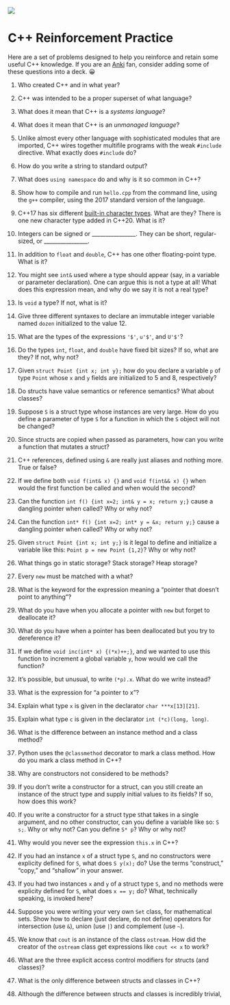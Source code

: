 <img src="https://raw.githubusercontent.com/rtoal/polyglot/master/docs/resources/cpp-logo-64.png">

# C++ Reinforcement Practice

Here are a set of problems designed to help you reinforce and retain some useful C++ knowledge. If you are an [Anki](https://apps.ankiweb.net/) fan, consider adding some of these questions into a deck. 😀

1. Who created C++ and in what year?

1. C++ was intended to be a proper superset of what language?

1. What does it mean that C++ is a _systems language_?

1. What does it mean that C++ is an _unmanaged language_?

1. Unlike almost every other language with sophisticated modules that are imported, C++ wires together multifile programs with the weak `#include` directive. What exactly does `#include` do?

1. How do you write a string to standard output?

1. What does `using namespace` do and why is it so common in C++?

1. Show how to compile and run `hello.cpp` from the command line, using the `g++` compiler, using the 2017 standard version of the language.

1. C++17 has six different [built-in character types](https://en.cppreference.com/w/cpp/language/types). What are they? There is one new character type added in C++20. What is it?

1. Integers can be signed or ________________. They can be short, regular-sized, or ________________.

1. In addition to `float` and `double`, C++ has one other floating-point type. What is it?

1. You might see `int&` used where a type should appear (say, in a variable or parameter declaration). One can argue this is not a type at all! What does this expression mean, and why do we say it is not a real type?

1. Is `void` a type? If not, what is it?

1. Give three different syntaxes to declare an immutable integer variable named `dozen` initialized to the value 12.

1. What are the types of the expressions `'$'`, `u'$'`, and `U'$'`?

1. Do the types `int`, `float`, and `double` have fixed bit sizes? If so, what are they? If not, why not?

1. Given `struct Point {int x; int y};` how do you declare a variable `p` of type `Point` whose `x` and `y` fields are initialized to 5 and 8, respectively?

1. Do structs have value semantics or reference semantics? What about classes?

1. Suppose `S` is a struct type whose instances are very large. How do you define a parameter of type `S` for a function in which the `S` object will not be changed?

1. Since structs are copied when passed as parameters, how can you write a function that mutates a struct?

1. C++ references, defined using `&` are really just aliases and nothing more. True or false?

1. If we define both `void f(int& x) {}` and `void f(int&& x) {}` when would the first function be called and when would the second?

1. Can the function `int f() {int x=2; int& y = x; return y;}` cause a dangling pointer when called? Why or why not?

1. Can the function `int* f() {int x=2; int* y = &x; return y;}` cause a dangling pointer when called? Why or why not?

1. Given `struct Point {int x; int y;}` is it legal to define and initialize a variable like this: `Point p = new Point {1,2}`? Why or why not?

1. What things go in static storage? Stack storage? Heap storage?

1. Every `new` must be matched with a what?

1. What is the keyword for the expression meaning a “pointer that doesn’t point to anything”?

1. What do you have when you allocate a pointer with `new` but forget to deallocate it?

1. What do you have when a pointer has been deallocated but you try to dereference it?

1. If we define `void inc(int* x) {(*x)++;}`, and we wanted to use this function to increment a global variable `y`, how would we call the function?

1. It’s possible, but unusual, to write `(*p).x`. What do we write instead?

1. What is the expression for “a pointer to x”?

1. Explain what type `x` is given in the declarator `char ***x[13][21]`.

1. Explain what type `c` is given in the declarator `int (*c)(long, long)`.

1. What is the difference between an instance method and a class method?

1. Python uses the `@classmethod` decorator to mark a class method. How do you mark a class method in C++?

1. Why are constructors not considered to be methods?

1. If you don’t write a constructor for a struct, can you still create an instance of the struct type and supply initial values to its fields? If so, how does this work?

1. If you write a constructor for a struct type `S`that takes in a single argument, and no other constructor, can you define a variable like so: `S s;`. Why or why not? Can you define `S* p`? Why or why not?

1. Why would you never see the expression `this.x` in C++?

1. If you had an instance `x` of a struct type `S`, and no constructors were explicity defined for `S`, what does `S y(x);` do? Use the terms “construct,” “copy,” and “shallow” in your answer.

1. If you had two instances `x` and `y` of a struct type `S`, and no methods were explicity defined for `S`, what does `x == y;` do? What, technically speaking, is invoked here?

1. Suppose you were writing your very own `Set` class, for mathematical sets. Show how to declare (just declare, do not define) operators for intersection (use `&`), union (use `|`) and complement (use `~`).

1. We know that `cout` is an instance of the class `ostream`. How did the creator of the `ostream` class get expressions like `cout << x` to work?

1. What are the three explicit access control modifiers for structs (and classes)?

1. What is the only difference between structs and classes in C++?

1. Although the difference between structs and classes is incredibly trivial, 




